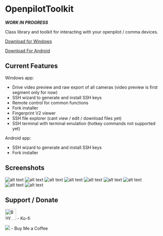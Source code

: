 # OpenpilotToolkit

***WORK IN PROGRESS***

Class library and toolkit for interacting with your openpilot / comma devices.

<a href='https://github.com/spektor56/OpenpilotToolkit/releases/download/1.2.0/OpenpilotToolkit.7z' target='_blank'>Download for Windows</a>

<a href='https://github.com/spektor56/OpenpilotToolkit/releases/download/1.1.0/com.spektor56.openpilottoolkitandroid-Signed.apk' target='_blank'>Download For Android</a>

Current Features
------

Windows app:
- Drive video preview and raw export of all cameras (video preview is first segment only for now)
- SSH wizard to generate and install SSH keys
- Remote control for common functions
- Fork installer
- Fingerprint V2 viewer
- SSH file explorer (cant view / edit / download files yet)
- SSH terminal with terminal emulation (hotkey commands not supported yet)

Android app:
- SSH wizard to generate and install SSH keys
- Fork installer

Screenshots
------

![alt text](https://i.imgur.com/79P4Pas.png)
![alt text](https://i.imgur.com/7LRPVHN.png)
![alt text](https://i.imgur.com/bXIRSCn.png)
![alt text](https://i.imgur.com/HdL1k8R.png)
![alt text](https://i.imgur.com/DkBxWfU.png)
![alt text](https://i.imgur.com/Nq1dW2k.png)
![alt text](https://i.imgur.com/9nQLkxy.png)
![alt text](https://i.imgur.com/Qp5pQlK.png)
![alt text](https://i.imgur.com/suE4YrS.png)

Support / Donate
------

<a href='https://ko-fi.com/M4M55991G' target='_blank'><img height='36' style='border:0px;height:36px;' src='https://cdn.ko-fi.com/cdn/kofi1.png?v=2' border='0' alt='Buy Me a Coffee at ko-fi.com' /></a> - Ko-fi

<a href="https://www.buymeacoffee.com/spektor56"><img src="https://img.buymeacoffee.com/button-api/?text=Buy me a coffee&emoji=&slug=spektor56&button_colour=5F7FFF&font_colour=ffffff&font_family=Cookie&outline_colour=000000&coffee_colour=FFDD00"></a> - Buy Me a Coffee
